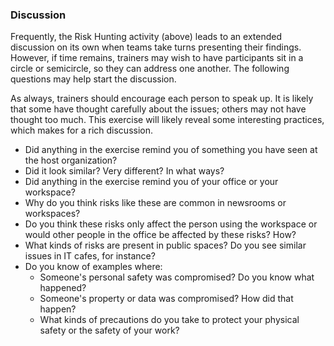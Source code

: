 
### Discussion

Frequently, the Risk Hunting activity (above) leads to an extended discussion on its own when teams take turns presenting their findings. However, if time remains, trainers may wish to have participants sit in a circle or semicircle, so they can address one another. The following questions may help start the discussion.

As always, trainers should encourage each person to speak up. It is likely that some have thought carefully about the issues; others may not have thought too much. This exercise will likely reveal some interesting practices, which makes for a rich discussion.

  * Did anything in the exercise remind you of something you have seen at the host organization?
  *  Did it look similar? Very different? In what ways?
  * Did anything in the exercise remind you of your office or your workspace?
  * Why do you think risks like these are common in newsrooms or workspaces?
  * Do you think these risks only affect the person using the workspace or would other people in the office be affected by these risks? How?
  * What kinds of risks are present in public spaces? Do you see similar issues in IT cafes, for instance?
  * Do you know of examples where:
    * Someone's personal safety was compromised? Do you know what happened?
    * Someone's property or data was compromised? How did that happen?
    * What kinds of precautions do you take to protect your physical safety or the safety of your work?
